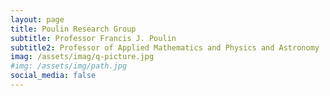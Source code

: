 ```yaml
---
layout: page
title: Poulin Research Group
subtitle: Professor Francis J. Poulin 
subtitle2: Professor of Applied Mathematics and Physics and Astronomy
imag: /assets/imag/q-picture.jpg
#img: /assets/img/path.jpg
social_media: false
---
```

